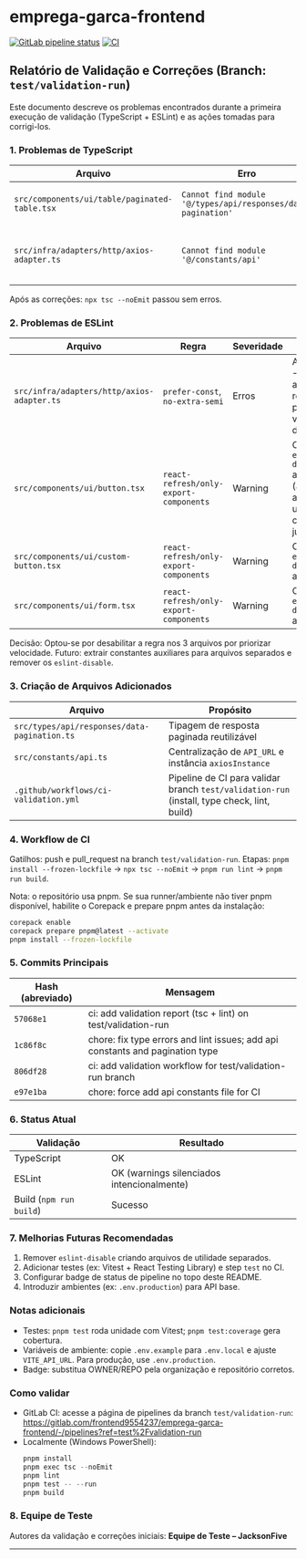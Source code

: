 # emprega-garca-frontend

[![GitLab pipeline status](https://gitlab.com/frontend9554237/emprega-garca-frontend/badges/test/validation-run/pipeline.svg)](https://gitlab.com/frontend9554237/emprega-garca-frontend/-/pipelines?ref=test%2Fvalidation-run)
[![CI](https://github.com/OWNER/REPO/actions/workflows/ci.yml/badge.svg)](https://github.com/OWNER/REPO/actions/workflows/ci.yml)

## Relatório de Validação e Correções (Branch: `test/validation-run`)

Este documento descreve os problemas encontrados durante a primeira execução de validação (TypeScript + ESLint) e as ações tomadas para corrigi-los.

### 1. Problemas de TypeScript
| Arquivo | Erro | Causa | Solução |
|--------|------|-------|---------|
| `src/components/ui/table/paginated-table.tsx` | `Cannot find module '@/types/api/responses/data-pagination'` | Tipo de paginação não existia | Criado arquivo `src/types/api/responses/data-pagination.ts` com interface `DataPagination<T>` |
| `src/infra/adapters/http/axios-adapter.ts` | `Cannot find module '@/constants/api'` | Arquivo de constantes/API inexistente e ignorado via `.gitignore` | Criado `src/constants/api.ts` e forçado versionamento (`git add -f`) |

Após as correções: `npx tsc --noEmit` passou sem erros.

### 2. Problemas de ESLint
| Arquivo | Regra | Severidade | Ação |
|---------|-------|------------|------|
| `src/infra/adapters/http/axios-adapter.ts` | `prefer-const`, `no-extra-semi` | Erros | Ajustado `let` → `const` onde aplicável e removido ponto e vírgula desnecessário |
| `src/components/ui/button.tsx` | `react-refresh/only-export-components` | Warning | Comentário `/* eslint-disable */` adicionado (arquitetura atual mantém util + componente juntos) |
| `src/components/ui/custom-button.tsx` | `react-refresh/only-export-components` | Warning | Comentário `/* eslint-disable */` adicionado |
| `src/components/ui/form.tsx` | `react-refresh/only-export-components` | Warning | Comentário `/* eslint-disable */` adicionado |

Decisão: Optou-se por desabilitar a regra nos 3 arquivos por priorizar velocidade. Futuro: extrair constantes auxiliares para arquivos separados e remover os `eslint-disable`.

### 3. Criação de Arquivos Adicionados
| Arquivo | Propósito |
|---------|----------|
| `src/types/api/responses/data-pagination.ts` | Tipagem de resposta paginada reutilizável |
| `src/constants/api.ts` | Centralização de `API_URL` e instância `axiosInstance` |
| `.github/workflows/ci-validation.yml` | Pipeline de CI para validar branch `test/validation-run` (install, type check, lint, build) |

### 4. Workflow de CI
Gatilhos: push e pull_request na branch `test/validation-run`.
 Etapas: `pnpm install --frozen-lockfile` → `npx tsc --noEmit` → `pnpm run lint` → `pnpm run build`.

Nota: o repositório usa pnpm. Se sua runner/ambiente não tiver pnpm disponível, habilite o Corepack e prepare pnpm antes da instalação:

```bash
corepack enable
corepack prepare pnpm@latest --activate
pnpm install --frozen-lockfile
```
### 5. Commits Principais
| Hash (abreviado) | Mensagem |
|------------------|----------|
| `57068e1` | ci: add validation report (tsc + lint) on test/validation-run |
| `1c86f8c` | chore: fix type errors and lint issues; add api constants and pagination type |
| `806df28` | ci: add validation workflow for test/validation-run branch |
| `e97e1ba` | chore: force add api constants file for CI |

### 6. Status Atual
| Validação | Resultado |
|-----------|-----------|
| TypeScript | OK |
| ESLint | OK (warnings silenciados intencionalmente) |
| Build (`npm run build`) | Sucesso |

### 7. Melhorias Futuras Recomendadas
1. Remover `eslint-disable` criando arquivos de utilidade separados.
2. Adicionar testes (ex: Vitest + React Testing Library) e step `test` no CI.
3. Configurar badge de status de pipeline no topo deste README.
4. Introduzir ambientes (ex: `.env.production`) para API base.

### Notas adicionais
- Testes: `pnpm test` roda unidade com Vitest; `pnpm test:coverage` gera cobertura.
- Variáveis de ambiente: copie `.env.example` para `.env.local` e ajuste `VITE_API_URL`. Para produção, use `.env.production`.
- Badge: substitua OWNER/REPO pela organização e repositório corretos.

### Como validar
- GitLab CI: acesse a página de pipelines da branch `test/validation-run`:
	https://gitlab.com/frontend9554237/emprega-garca-frontend/-/pipelines?ref=test%2Fvalidation-run
- Localmente (Windows PowerShell):
	```powershell
	pnpm install
	pnpm exec tsc --noEmit
	pnpm lint
	pnpm test -- --run
	pnpm build
	```

### 8. Equipe de Teste
Autores da validação e correções iniciais: **Equipe de Teste – JacksonFive**

---



